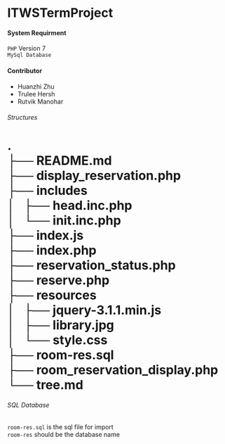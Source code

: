 # ITWSTermProject

#### System Requirment 
`PHP` Version 7</br>
`MySql Database`

#### Contributor
* Huanzhi Zhu
* Trulee Hersh
* Rutvik Manohar

###### Structures

.</br>
├── README.md</br>
├── display_reservation.php</br>
├── includes</br>
│   ├── head.inc.php</br>
│   └── init.inc.php</br>
├── index.js</br>
├── index.php</br>
├── reservation_status.php</br>
├── reserve.php</br>
├── resources</br>
│   ├── jquery-3.1.1.min.js</br>
│   ├── library.jpg</br>
│   └── style.css</br>
├── room-res.sql</br>
├── room_reservation_display.php</br>
└── tree.md</br>
=======

###### SQL Database
`room-res.sql` is the sql file for import</br>
`room-res` should be the database name</br>





